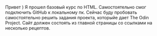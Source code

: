 Привет )
Я прошел базовый курс по HTML.
Самостоятельно смог подключить GitHub к локальному пк.
Сейчас буду пробовать самостоятельно решить задания проекта, которыйе дает The Odin Project.
Сайт должен состоять из главной страницы со ссылками на несколько рецептов.
